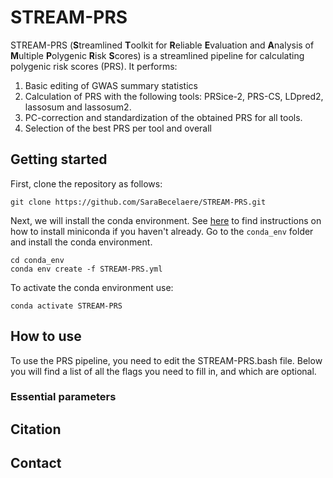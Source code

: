 # STREAM-PRS
STREAM-PRS (**S**treamlined **T**oolkit for **R**eliable **E**valuation and **A**nalysis of **M**ultiple **P**olygenic **R**isk **S**cores) is a streamlined pipeline for calculating polygenic risk scores (PRS). It performs:
1. Basic editing of GWAS summary statistics
2. Calculation of PRS with the following tools: PRSice-2, PRS-CS, LDpred2, lassosum and lassosum2.
3. PC-correction and standardization of the obtained PRS for all tools.
4. Selection of the best PRS per tool and overall

## Getting started
First, clone the repository as follows:

```
git clone https://github.com/SaraBecelaere/STREAM-PRS.git
```

Next, we will install the conda environment. See [here](https://docs.anaconda.com/miniconda/install/) to find instructions on how to install miniconda if you haven't already. Go to the `conda_env` folder and install the conda environment.

```
cd conda_env
conda env create -f STREAM-PRS.yml
``` 

To activate the conda environment use:

```
conda activate STREAM-PRS
```

## How to use

To use the PRS pipeline, you need to edit the STREAM-PRS.bash file. Below you will find a list of all the flags you need to fill in, and which are optional.

### Essential parameters



## Citation

## Contact

